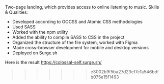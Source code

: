 
Two-page landing, which provides access to online listening to music.
Skills & Qualities: 
- Developed according to OOCSS and Atomic CSS methodologies
- Used SASS 
- Worked with the npm utility
- Added the ability to compile SASS to CSS in the project
- Organized the structure of the file system, worked with Figma
- Made cross-browser development for mobile and desktop versions
- Deployed on Surge.sh

Here is the result https://colossal-self.surge.sh/ 
>>>>>>> e3002b9f5ba27d23ef7c1a546bdfb075e15f1463



